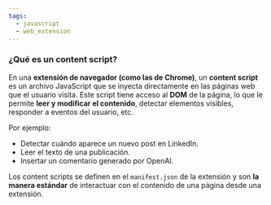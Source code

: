 ```yaml
---
tags:
  - javascript
  - web_extension
---
```

### ¿Qué es un **content script**?

En una **extensión de navegador (como las de Chrome)**, un **content script** es un archivo JavaScript que se inyecta directamente en las páginas web que el usuario visita. Este script tiene acceso al **DOM** de la página, lo que le permite **leer y modificar el contenido**, detectar elementos visibles, responder a eventos del usuario, etc.

Por ejemplo:

-  Detectar cuándo aparece un nuevo post en LinkedIn.
-  Leer el texto de una publicación.
-  Insertar un comentario generado por OpenAI.

Los content scripts se definen en el `manifest.json` de la extensión y son **la manera estándar** de interactuar con el contenido de una página desde una extensión.